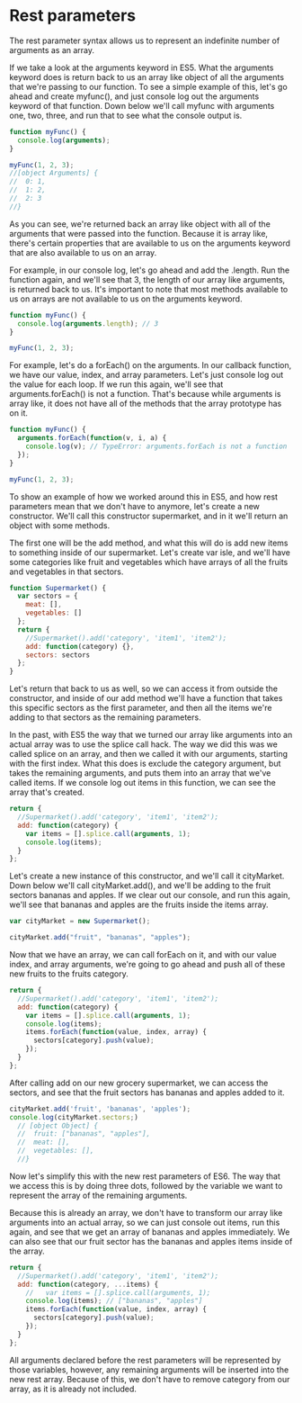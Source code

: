 # Rest parameters

The rest parameter syntax allows us to represent an indefinite number of arguments as an array.

If we take a look at the arguments keyword in ES5. What the arguments keyword does is return back to us an array like object of all the arguments that we're passing to our function. To see a simple example of this, let's go ahead and create myfunc(), and just console log out the arguments keyword of that function. Down below we'll call myfunc with arguments one, two, three, and run that to see what the console output is.

```javascript
function myFunc() {
  console.log(arguments);
}

myFunc(1, 2, 3);
//[object Arguments] {
//  0: 1,
//  1: 2,
//  2: 3
//}
```

As you can see, we're returned back an array like object with all of the arguments that were passed into the function. Because it is array like, there's certain properties that are available to us on the arguments keyword that are also available to us on an array.

For example, in our console log, let's go ahead and add the .length. Run the function again, and we'll see that 3, the length of our array like arguments, is returned back to us. It's important to note that most methods available to us on arrays are not available to us on the arguments keyword.

```javascript
function myFunc() {
  console.log(arguments.length); // 3
}

myFunc(1, 2, 3);
```

For example, let's do a forEach() on the arguments. In our callback function, we have our value, index, and array parameters. Let's just console log out the value for each loop. If we run this again, we'll see that arguments.forEach() is not a function. That's because while arguments is array like, it does not have all of the methods that the array prototype has on it.

```javascript
function myFunc() {
  arguments.forEach(function(v, i, a) {
    console.log(v); // TypeError: arguments.forEach is not a function
  });
}

myFunc(1, 2, 3);
```

To show an example of how we worked around this in ES5, and how rest parameters mean that we don't have to anymore, let's create a new constructor. We'll call this constructor supermarket, and in it we'll return an object with some methods.

The first one will be the add method, and what this will do is add new items to something inside of our supermarket. Let's create var isle, and we'll have some categories like fruit and vegetables which have arrays of all the fruits and vegetables in that sectors.

```javascript
function Supermarket() {
  var sectors = {
    meat: [],
    vegetables: []
  };
  return {
    //Supermarket().add('category', 'item1', 'item2');
    add: function(category) {},
    sectors: sectors
  };
}
```

Let's return that back to us as well, so we can access it from outside the constructor, and inside of our add method we'll have a function that takes this specific sectors as the first parameter, and then all the items we're adding to that sectors as the remaining parameters.

In the past, with ES5 the way that we turned our array like arguments into an actual array was to use the splice call hack. The way we did this was we called splice on an array, and then we called it with our arguments, starting with the first index. What this does is exclude the category argument, but takes the remaining arguments, and puts them into an array that we've called items. If we console log out items in this function, we can see the array that's created.

```javascript
return {
  //Supermarket().add('category', 'item1', 'item2');
  add: function(category) {
    var items = [].splice.call(arguments, 1);
    console.log(items);
  }
};
```

Let's create a new instance of this constructor, and we'll call it cityMarket. Down below we'll call cityMarket.add(), and we'll be adding to the fruit sectors bananas and apples. If we clear out our console, and run this again, we'll see that bananas and apples are the fruits inside the items array.

```javascript
var cityMarket = new Supermarket();

cityMarket.add("fruit", "bananas", "apples");
```

Now that we have an array, we can call forEach on it, and with our value index, and array arguments, we're going to go ahead and push all of these new fruits to the fruits category.

```javascript
return {
  //Supermarket().add('category', 'item1', 'item2');
  add: function(category) {
    var items = [].splice.call(arguments, 1);
    console.log(items);
    items.forEach(function(value, index, array) {
      sectors[category].push(value);
    });
  }
};
```

After calling add on our new grocery supermarket, we can access the sectors, and see that the fruit sectors has bananas and apples added to it.

```javascript
cityMarket.add('fruit', 'bananas', 'apples');
console.log(cityMarket.sectors;)
  // [object Object] {
  //  fruit: ["bananas", "apples"],
  //  meat: [],
  //  vegetables: [],
  //}
```

Now let's simplify this with the new rest parameters of ES6. The way that we access this is by doing three dots, followed by the variable we want to represent the array of the remaining arguments.

Because this is already an array, we don't have to transform our array like arguments into an actual array, so we can just console out items, run this again, and see that we get an array of bananas and apples immediately. We can also see that our fruit sector has the bananas and apples items inside of the array.

```javascript
return {
  //Supermarket().add('category', 'item1', 'item2');
  add: function(category, ...items) {
    //   var items = [].splice.call(arguments, 1);
    console.log(items); // ["bananas", "apples"]
    items.forEach(function(value, index, array) {
      sectors[category].push(value);
    });
  }
};
```

All arguments declared before the rest parameters will be represented by those variables, however, any remaining arguments will be inserted into the new rest array. Because of this, we don't have to remove category from our array, as it is already not included.
